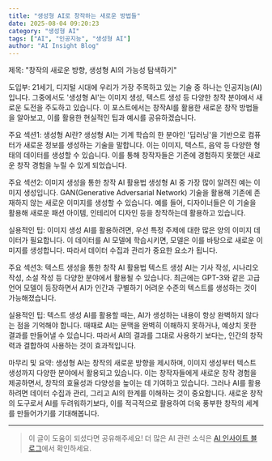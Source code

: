 ```yaml
---
title: "생성형 AI로 창작하는 새로운 방법들"
date: 2025-08-04 09:20:23
category: "생성형 AI"
tags: ["AI", "인공지능", "생성형 AI"]
author: "AI Insight Blog"
---
```


제목: "창작의 새로운 방향, 생성형 AI의 가능성 탐색하기"

도입부:
21세기, 디지털 시대에 우리가 가장 주목하고 있는 기술 중 하나는 인공지능(AI)입니다. 그중에서도 '생성형 AI'는 이미지 생성, 텍스트 생성 등 다양한 창작 분야에서 새로운 도전을 주도하고 있습니다. 이 포스트에서는 창작AI를 활용한 새로운 창작 방법들을 알아보고, 이를 활용한 현실적인 팁과 예시를 공유하겠습니다.

주요 섹션1: 생성형 AI란?
생성형 AI는 기계 학습의 한 분야인 '딥러닝'을 기반으로 컴퓨터가 새로운 정보를 생성하는 기술을 말합니다. 이는 이미지, 텍스트, 음악 등 다양한 형태의 데이터를 생성할 수 있습니다. 이를 통해 창작자들은 기존에 경험하지 못했던 새로운 창작 경험을 누릴 수 있게 되었습니다.

주요 섹션2: 이미지 생성을 통한 창작 AI 활용법
생성형 AI 중 가장 많이 알려진 예는 이미지 생성입니다. GAN(Generative Adversarial Network) 기술을 활용해 기존에 존재하지 않는 새로운 이미지를 생성할 수 있습니다. 예를 들어, 디자이너들은 이 기술을 활용해 새로운 패션 아이템, 인테리어 디자인 등을 창작하는데 활용하고 있습니다. 

실용적인 팁: 이미지 생성 AI를 활용하려면, 우선 특정 주제에 대한 많은 양의 이미지 데이터가 필요합니다. 이 데이터를 AI 모델에 학습시키면, 모델은 이를 바탕으로 새로운 이미지를 생성합니다. 따라서 데이터 수집과 관리가 중요한 요소가 됩니다.

주요 섹션3: 텍스트 생성을 통한 창작 AI 활용법
텍스트 생성 AI는 기사 작성, 시나리오 작성, 소설 작성 등 다양한 분야에서 활용될 수 있습니다. 최근에는 GPT-3와 같은 고급 언어 모델이 등장하면서 AI가 인간과 구별하기 어려운 수준의 텍스트를 생성하는 것이 가능해졌습니다. 

실용적인 팁: 텍스트 생성 AI를 활용할 때는, AI가 생성하는 내용이 항상 완벽하지 않다는 점을 기억해야 합니다. 때때로 AI는 문맥을 완벽히 이해하지 못하거나, 예상치 못한 결과를 만들어낼 수 있습니다. 따라서 AI의 결과를 그대로 사용하기 보다는, 인간의 창작력과 결합하여 사용하는 것이 효과적입니다.

마무리 및 요약:
생성형 AI는 창작의 새로운 방향을 제시하며, 이미지 생성부터 텍스트 생성까지 다양한 분야에서 활용되고 있습니다. 이는 창작자들에게 새로운 창작 경험을 제공하면서, 창작의 효율성과 다양성을 높이는 데 기여하고 있습니다. 그러나 AI를 활용하려면 데이터 수집과 관리, 그리고 AI의 한계를 이해하는 것이 중요합니다. 새로운 창작의 도구로서 AI를 두려워하기보다, 이를 적극적으로 활용하여 더욱 풍부한 창작의 세계를 만들어가기를 기대해봅니다.

---

> 이 글이 도움이 되셨다면 공유해주세요! 
> 더 많은 AI 관련 소식은 [AI 인사이트 블로그](https://tonyhwang1004.github.io/ai-insight-blog)에서 확인하세요.
